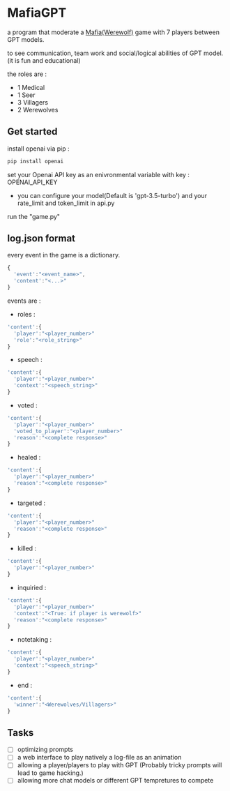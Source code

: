 # MafiaGPT

a program that moderate a [Mafia(Werewolf)](https://en.wikipedia.org/wiki/Mafia_(party_game)) game with 7 players between GPT models.

to see communication, team work and social/logical abilities of GPT model.(it is fun and educational)

the roles are : 

- 1 Medical
- 1 Seer
- 3 Villagers
- 2 Werewolves

## Get started

install openai via pip : 
```bash
pip install openai
```

set your Openai API key as an enivronmental variable with key : OPENAI_API_KEY

- you can configure your model(Default is 'gpt-3.5-turbo') and your rate_limit and token_limit in api.py

run the "game.py"

## log.json format

every event in the game is a dictionary.

```javascript
{
  'event':"<event_name>",
  'content':"<...>"
}
```

events are : 

- roles :
```javascript
'content':{
  'player':"<player_number>"
  'role':"<role_string>"
}
```

- speech :
```javascript
'content':{
  'player':"<player_number>"
  'context':"<speech_string>"
}
```

- voted :
```javascript
'content':{
  'player':"<player_number>"
  'voted_to_player':"<player_number>"
  'reason':"<complete response>"
}
```
- healed :
```javascript
'content':{
  'player':"<player_number>"
  'reason':"<complete response>"
}
```
- targeted :
```javascript
'content':{
  'player':"<player_number>"
  'reason':"<complete response>"
}
```
- killed :
```javascript
'content':{
  'player':"<player_number>"
}
```
- inquiried :
```javascript
'content':{
  'player':"<player_number>"
  'context':"<True: if player is werewolf>"
  'reason':"<complete response>"
}
```
- notetaking :
```javascript
'content':{
  'player':"<player_number>"
  'context':"<speech_string>"
}
```
- end :
```javascript
'content':{
  'winner':"<Werewolves/Villagers>"
}
```

## Tasks  

- [ ] optimizing prompts
- [ ] a web interface to play natively a log-file as an animation
- [ ] allowing a player/players to play with GPT (Probably tricky prompts will lead to game hacking.) 
- [ ] allowing more chat models or different GPT tempretures to compete 
